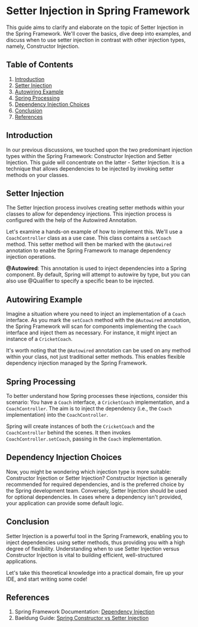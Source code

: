 # Setter Injection in Spring Framework

This guide aims to clarify and elaborate on the topic of Setter Injection in the Spring Framework. We'll cover the basics, dive deep into examples, and discuss when to use setter injection in contrast with other injection types, namely, Constructor Injection.

## Table of Contents

1. [Introduction](#introduction)
2. [Setter Injection](#setter-injection)
3. [Autowiring Example](#autowiring-example)
4. [Spring Processing](#spring-processing)
5. [Dependency Injection Choices](#dependency-injection-choices)
6. [Conclusion](#conclusion)
7. [References](#references)

## Introduction <a name="introduction"></a>

In our previous discussions, we touched upon the two predominant injection types within the Spring Framework: Constructor Injection and Setter Injection. This guide will concentrate on the latter - Setter Injection. It is a technique that allows dependencies to be injected by invoking setter methods on your classes.

## Setter Injection <a name="setter-injection"></a>

The Setter Injection process involves creating setter methods within your classes to allow for dependency injections. This injection process is configured with the help of the Autowired Annotation.

Let's examine a hands-on example of how to implement this. We'll use a `CoachController` class as a use case. This class contains a `setCoach` method. This setter method will then be marked with the `@Autowired` annotation to enable the Spring Framework to manage dependency injection operations.

**@Autowired**: This annotation is used to inject dependencies into a Spring component. By default, Spring will attempt to autowire by type, but you can also use @Qualifier to specify a specific bean to be injected.

## Autowiring Example <a name="autowiring-example"></a>

Imagine a situation where you need to inject an implementation of a `Coach` interface. As you mark the `setCoach` method with the `@Autowired` annotation, the Spring Framework will scan for components implementing the `Coach` interface and inject them as necessary. For instance, it might inject an instance of a `CricketCoach`.

It's worth noting that the `@Autowired` annotation can be used on any method within your class, not just traditional setter methods. This enables flexible dependency injection managed by the Spring Framework.

## Spring Processing <a name="spring-processing"></a>

To better understand how Spring processes these injections, consider this scenario: You have a `Coach` interface, a `CricketCoach` implementation, and a `CoachController`. The aim is to inject the dependency (i.e., the `Coach` implementation) into the `CoachController`.

Spring will create instances of both the `CricketCoach` and the `CoachController` behind the scenes. It then invokes `CoachController.setCoach`, passing in the `Coach` implementation.

## Dependency Injection Choices <a name="dependency-injection-choices"></a>

Now, you might be wondering which injection type is more suitable: Constructor Injection or Setter Injection? Constructor Injection is generally recommended for required dependencies, and is the preferred choice by the Spring development team. Conversely, Setter Injection should be used for optional dependencies. In cases where a dependency isn't provided, your application can provide some default logic.

## Conclusion <a name="conclusion"></a>

Setter Injection is a powerful tool in the Spring Framework, enabling you to inject dependencies using setter methods, thus providing you with a high degree of flexibility. Understanding when to use Setter Injection versus Constructor Injection is vital to building efficient, well-structured applications.

Let's take this theoretical knowledge into a practical domain, fire up your IDE, and start writing some code!

## References <a name="references"></a>

1. Spring Framework Documentation: [Dependency Injection](https://docs.spring.io/spring-framework/docs/current/reference/html/core.html#beans-dependencies)
2. Baeldung Guide: [Spring Constructor vs Setter Injection](https://www.baeldung.com/spring-constructor-injection)
